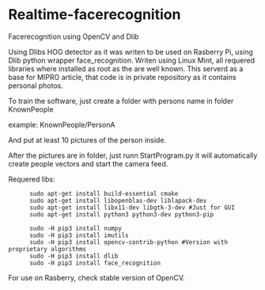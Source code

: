 # Realtime-facerecognition
Facerecognition using OpenCV and Dlib

Using Dlibs HOG detector as it was writen to be used on Rasberry Pi, using Dlib python wrapper face_recognition.
Writen using Linux Mint, all requered libraries where installed as root as the are well known.
This serverd as a base for MIPRO article, that code is in private repository as it contains personal photos.

To train the software, just create a folder with persons name in folder KnownPeople

example:
          KnownPeople/PersonA
          
And put at least 10 pictures of the person inside.

After the pictures are in folder, just runn StartProgram.py it will automatically create people vectors and start the camera feed.

Requered libs:

          sudo apt-get install build-essential cmake
          sudo apt-get install libopenblas-dev liblapack-dev
          sudo apt-get install libx11-dev libgtk-3-dev #Just for GUI
          sudo apt-get install python3 python3-dev python3-pip
          
          sudo -H pip3 install numpy
          sudo -H pip3 install imutils
          sudo -H pip3 install opencv-contrib-python #Version with proprietary algorithms  
          sudo -H pip3 install dlib
          sudo -H pip3 install face_recognition
         
For use on Rasberry, check stable version of OpenCV.

